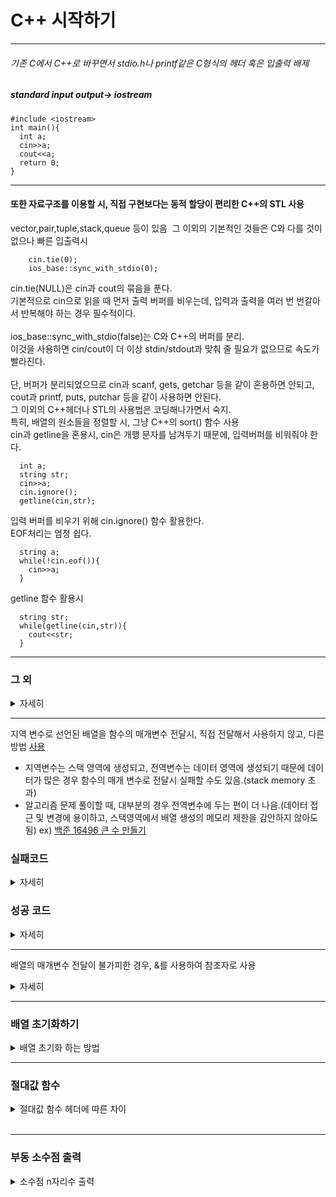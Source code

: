 # C++ 시작하기
---
###### 기존 C에서 C++로 바꾸면서 stdio.h나 printf같은 C형식의 헤더 혹은 입출력 배제&nbsp; 
##### standard input output-> iostream
```
#include <iostream>
int main(){
  int a;
  cin>>a;
  cout<<a;
  return 0;
}
```
---
#### 또한 자료구조를 이용할 시, 직접 구현보다는 동적 할당이 편리한 C++의 STL 사용 &nbsp; 
vector,pair,tuple,stack,queue 등이 있음&nbsp; 
그 이외의 기본적인 것들은 C와 다를 것이 없으나 빠른 입출력시&nbsp; 
```
    cin.tie(0);
    ios_base::sync_with_stdio(0);
```
cin.tie(NULL)은 cin과 cout의 묶음을 푼다. <br/>
기본적으로 cin으로 읽을 때 먼저 출력 버퍼를 비우는데, 입력과 출력을 여러 번 번갈아서 반복해야 하는 경우 필수적이다. <br/><br/>
ios_base::sync_with_stdio(false)는 C와 C++의 버퍼를 분리.<br/>
이것을 사용하면 cin/cout이 더 이상 stdin/stdout과 맞춰 줄 필요가 없으므로 속도가 빨라진다. <br/><br/>
단, 버퍼가 분리되었으므로 cin과 scanf, gets, getchar 등을 같이 혼용하면 안되고, cout과 printf, puts, putchar 등을 같이 사용하면 안된다.<br/>
그 이외의 C++헤더나 STL의 사용법은 코딩해나가면서 숙지.  
특히, 배열의 원소들을 정렬할 시, 그냥 C++의 sort() 함수 사용  
cin과 getline을 혼용시, cin은 개행 문자를 남겨두기 때문에, 입력버퍼를 비워줘야 한다.
```
  int a;
  string str;
  cin>>a;
  cin.ignore();
  getline(cin,str);
```
입력 버퍼를 비우기 위해 cin.ignore() 함수 활용한다.
<br>
EOF처리는 엄청 쉽다.
```
  string a;
  while(!cin.eof()){
    cin>>a;
  }
```
getline 함수 활용시
```
  string str;
  while(getline(cin,str)){
    cout<<str;
  }
```

---
### 그 외  
<details>
    <summary>자세히</summary>


for문 사용시 전위연산자가 후위연산자보다 성능이 아주 살짝 좋다.  
##### 후위연산자는 값을 메모리에 기억했다가 증가시키기 때문임.  
```
  for(int i=0;i<n;++i) // 전위연산자
```
```
  for(int i=0;i<n;i++) // 후위연산자
```
```
  Foo& Foo::operator++()   // called for ++i
  {
      this-> data += 1;
      return *this;
  }
  
  Foo Foo::operator++(int ignored_dummy_value)   // called for i++
  {
      Foo tmp(*this);   // variable "tmp" cannot be optimized away by the compiler
      ++(*this);
      return tmp;
  }
```
for-each 문
```
  vector<int> v(n);
  for(int i=0;i<n;++i){
      v[i]=i;
  }
  // vector를 for-each문으로 탐색할 수 있다.
  for(int k:v){
      cout<<k<<'\n;
  }
```
*그러나 보통 1000회 이상의 반복문 사용시 for문보다 while문이나 for-each문이 더 성능에 좋다.  
<!--
*for문도 하향으로 비교하면 빠르다(단 비교연산자가 compare>0 일경우) [출처](https://stackoverflow.com/questions/1340589/are-loops-really-faster-in-reverse)
!-->
> 그냥 가독성 좋은게 제일 좋다.
> >by 내 생각

</details>
<hr>

지역 변수로 선언된 배열을 함수의 매개변수 전달시, 직접 전달해서 사용하지 않고, 다른 방법 [사용](http://www.tcpschool.com/c/c_memory_structure)

* 지역변수는 스택 영역에 생성되고, 전역변수는 데이터 영역에 생성되기 때문에 데이터가 많은 경우 함수의 매개 변수로 전달시 실패할 수도 있음.(stack memory 초과)
* 알고리즘 문제 풀이할 때, 대부분의 경우 전역변수에 두는 편이 더 나음.(데이터 접근 및 변경에 용이하고, 스택영역에서 배열 생성의 메모리 제한을 감안하지 않아도 됨)
ex) [백준 16496 큰 수 만들기](https://www.acmicpc.net/problem/16496)  

### 실패코드 
<details>
    <summary>자세히</summary>

```
#include <iostream>
#include <vector>
#include <algorithm>
#define ull unsigned long long
using namespace std;
bool cmp(const string& a,const string& b){
    if(a.size()==b.size()){
        if(stoi(a)>=stoi(b)) return true;
        else return false;
    }
    else if(a.size()<b.size()){
        for(int i=0;i<a.size();i++){
            int A=a[i]-48;
            int B=b[i]-48;
            if(A>B) return true;
            else if(A<B) return false;
            else continue;
        }
        string first="";
        first=first.append(a).append(b);
        string second="";
        second=second.append(b).append(a);
        ull p=stoull(first);
        ull q=stoull(second);
        if(p>q) return true;
        else return false;
    }
    else{
        for(int i=0;i<b.size();i++){
            int A=a[i]-48;
            int B=b[i]-48;
            if(A>B) return true;
            else if(A<B) return false;
            else continue;
        }
        string first="";
        first=first.append(a).append(b);
        string second="";
        second=second.append(b).append(a);
        ull p=stoull(first);
        ull q=stoull(second);
        if(p>q) return true;
        else return false;
    }
}

int main(){
    cin.tie(0);
    ios_base::sync_with_stdio(0);
    int n;
    cin>>n;
    vector<string> v(n);
    for(int i=0;i<n;i++){
        cin>>v[i];
    }
    sort(v.begin(),v.end(),cmp);
    bool state=true;
    for(int i=0;i<v.size();i++){
        if(v[i]=="0") continue;
        else{
            state=false;
            break;
        } 
    }
    if(state) cout<<0;
    else{
        for(int i=0;i<n;i++){
            cout<<v[i];
        }
    }
}
```
</details>

### 성공 코드

<details>
    <summary>자세히</summary>

```
#include <iostream>
#include <vector>
#include <algorithm>
#define ull unsigned long long
using namespace std;
vector<string> v;
bool cmp(const string& a,const string& b){
    if(a.size()==b.size()){
        if(stoi(a)>=stoi(b)) return true;
        else return false;
    }
    else if(a.size()<b.size()){
        for(int i=0;i<a.size();i++){
            int A=a[i]-48;
            int B=b[i]-48;
            if(A>B) return true;
            else if(A<B) return false;
            else continue;
        }
        string first="";
        first=first.append(a).append(b);
        string second="";
        second=second.append(b).append(a);
        ull p=stoull(first);
        ull q=stoull(second);
        if(p>q) return true;
        else return false;
    }
    else{
        for(int i=0;i<b.size();i++){
            int A=a[i]-48;
            int B=b[i]-48;
            if(A>B) return true;
            else if(A<B) return false;
            else continue;
        }
        string first="";
        first=first.append(a).append(b);
        string second="";
        second=second.append(b).append(a);
        ull p=stoull(first);
        ull q=stoull(second);
        if(p>q) return true;
        else return false;
    }
}

int main(){
    cin.tie(0);
    ios_base::sync_with_stdio(0);
    int n;
    cin>>n;
    string str;
    for(int i=0;i<n;i++){
        cin>>str;
        v.push_back(str);
    }
    sort(v.begin(),v.end(),cmp);
    bool state=true;
    for(int i=0;i<v.size();i++){
        if(v[i]!="0"){
            state=false;
            break;
        } 
    }
    if(state) cout<<0;
    else{
        for(int i=0;i<v.size();i++){
            cout<<v[i];
        }
    }
}
```

</details>

---
배열의 매개변수 전달이 불가피한 경우, &를 사용하여 참조자로 사용  
<details>
    <summary>자세히</summary>

```
  void function(const vector& v){}
  void function2(vector& v){}
```
[참고링크](https://www.acmicpc.net/board/view/38804)
</details>

---
### 배열 초기화하기  

<details>
    <summary>배열 초기화 하는 방법</summary>

1. memset으로 초기화
```
#include <cstirng>
#include <vector>
int main(){
    int arr[10];
    bool std::vector<int> v(10);
    memset(arr,0,sizeof(arr));
    memset(v,false,sizeof(v));
}
```
1바이트 단위로 값을 세팅하기 떄문에 0이나 char 타입이 아닌 값으로 초기화할 시 오류 발생.

---
2. fill로 초기화
```
#include <algorithm>
#include <vector>
int main(){
    int arr1[10];
    std::fill(&arr1[0],&arr1[10],98);
    int arr2[10][10];
    std::fill(&arr2[0][0],&arr2[9][10],98);
    int arr3[10][10][10];
    std::fill(&arr3[0][0][0],&arr3[9][9][10],98);
    std::vector<int> v1(10);
    std::fill(v1.begin(),v1.end(),77);
    std::vector<std::vector<int>> v2(10,std::vector<int>(10));
    std::fill(v2.begin(),v2.end(),std::vector<int>(v2[0].size(),77));
}
```

</details>

---

### 절대값 함수

<details>
    <summary>절대값 함수 헤더에 따른 차이</summary>

1. std::abs()
    변수가 int형으로 프로모션할 수 없는 형태이면 오류 발생.

2. #include <algorithm>
    int 타입의 정수 절대값 함수(abs)의 오버로딩

3. #include <cmath>
    loat, double 타입의 실수 절대값 함수(abs)의 오버로딩

</details>
<br><hr>

### 부동 소수점 출력

<details>
  <summary>소수점 n자리수 출력</summary>

```
const double dNum = 1234.56789;
 
// 1
cout << dNum << endl;
 
// 2
cout.precision(5);
cout << dNum << endl;
 
// 3
cout << fixed;
cout.precision(6);
cout << dNum << endl;
 
// 4
cout.unsetf(ios::fixed);
cout << dNum << endl;
 
// 5
cout.setf(ios::fixed);
cout.precision(5);
cout << dNum << endl;
```

[출력 결과]<br>
1234.57<br>
1234.6<br>
1234.567890<br>
1234.57<br>
1234.56789<br>
<pre>
1. 아무런 설정 없이 출력했을 때, 전체 자릿수가 6으로 고정되는 것을 알 수 있다.
C++ 역시 출력할 때 자동으로 반올림되는 것을 알 수 있다.

2. 자릿수를 조정하는 함수이다.
precision(5) = 전체 자릿수를 5로 조절했기 때문에 1234.6이 출력된 것을 알 수 있다.

3. "cout << fixed"라는 표현은 소숫점 아래 값을 고정하는 표현이다.
즉, cout << fixed 이후에 precision(6)을 입력하면 소숫점 아래를 6으로 고정한다.

4, 5.
"cout << fixed"라는 표현은 cout.setf(ios::fixed); 로 사용할 수도 있다.
setf와 반대되는 표현이 unsetf이다. (설정 해제)

3번에서 소수점 아래 자릿수를 6으로 고정했고, 4번에서 이 설정을 해제하고, 5번에서 소수점 아래 자릿수를 5로 고정했다.
</pre>
[출처](https://semaph.tistory.com/7)
</details>
